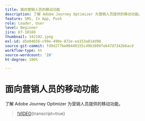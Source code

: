```yaml
---
title: 面向营销人员的移动功能
description: 了解 Adobe Journey Optimizer 为营销人员提供的移动功能。
feature: SMS, In App, Push
role: Leader, User
level: Beginner
jira: KT-10169
thumbnail: 342102.jpeg
exl-id: d5e04656-c99e-490e-872e-ea153a81dd98
source-git-commit: fd9d277be00449155c49b3809fe647d7342b6acd
workflow-type: ht
source-wordcount: '28'
ht-degree: 100%

---
```


# 面向营销人员的移动功能

了解 Adobe Journey Optimizer 为营销人员提供的移动功能。

>[!VIDEO](https://video.tv.adobe.com/v/342102?quality=12&learn=on){transcript=true}
